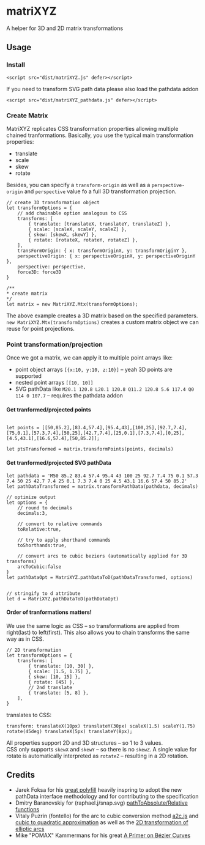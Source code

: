 # matriXYZ
A helper for 3D and 2D matrix transformations 

## Usage

### Install
```
<script src="dist/matriXYZ.js" defer></script>
```

If you need to transform SVG path data please also load the pathdata addon

```
<script src="dist/matriXYZ_pathdata.js" defer></script>
```



### Create Matrix

MatriXYZ replicates CSS transformation properties allowing multiple chained tranformations. 
Basically, you use the typical main transformation properties:  

* translate
* scale
* skew
* rotate 

Besides, you can specify a `transform-origin` as well as a `perspective-origin` and `perspective` value fo a full 3D transformation projection.



```
// create 3D transformation object
let transformOptions = {
    // add chainable option analogous to CSS
    transforms: [
        { translate: [translateX, translateY, translateZ] },
        { scale: [scaleX, scaleY, scaleZ] },
        { skew: [skewX, skewY] },
        { rotate: [rotateX, rotateY, rotateZ] },
    ],
    transFormOrigin: { x: transformOriginX, y: transformOriginY },
    perspectiveOrigin: { x: perspectiveOriginX, y: perspectiveOriginY },
    perspective: perspective,
    force3D: force3D
}

/**
* create matrix
*/
let matrix = new MatriXYZ.Mtx(transformOptions);

```

The above example creates a 3D matrix based on the specified parameters.  
`new MatriXYZ.Mtx(transformOptions)` creates a custom matrix object we can reuse for point projections.

### Point transformation/projection

Once we got a matrix, we can apply it to multiple point arrays like:  
* point object arrays `[{x:10, y:10, z:10}]` – yeah 3D points are supported
* nested point  arrays `[[10, 10]]`
* SVG pathData like  `M20.1 120.8 L20.1 120.8 Q11.2 120.8 5.6 117.4 Q0 114 0 107.7` – requires the pathdata addon


#### Get tranformed/projected points
```

let points = [[50,85.2],[83.4,57.4],[95.4,43],[100,25],[92.7,7.4],[75,0.1],[57.3,7.4],[50,25],[42.7,7.4],[25,0.1],[7.3,7.4],[0,25],[4.5,43.1],[16.6,57.4],[50,85.2]];

let ptsTransformed = matrix.transformPoints(points, decimals)
```

#### Get tranformed/projected SVG pathData
```
let pathdata = 'M50 85.2 83.4 57.4 95.4 43 100 25 92.7 7.4 75 0.1 57.3 7.4 50 25 42.7 7.4 25 0.1 7.3 7.4 0 25 4.5 43.1 16.6 57.4 50 85.2'
let pathDataTransformed = matrix.transformPathData(pathdata, decimals)

// optimize output
let options = {
    // round to decimals
    decimals:3, 

    // convert to relative commands
    toRelative:true, 

    // try to apply shorthand commands
    toShorthands:true, 

    // convert arcs to cubic beziers (automatically applied for 3D transforms)
    arcToCubic:false
}
let pathDataOpt = MatriXYZ.pathDataToD(pathDataTransformed, options)


// stringify to d attribute
let d = MatriXYZ.pathDataToD(pathDataOpt)

```




#### Order of tranformations matters!
We use the same logic as CSS – so transformations are applied from right(last) to left(first). 
This also allows you to chain transforms the same way as in CSS.  

```
// 2D transformation
let transformOptions = {
    transforms: [
        { translate: [10, 30] },
        { scale: [1.5, 1.75] },
        { skew: [10, 15] },
        { rotate: [45] },
        // 2nd translate
        { translate: [5, 8] },
    ],
}
```
translates to CSS:

```
transform: translateX(10px) translateY(30px) scaleX(1.5) scaleY(1.75) rotate(45deg) translateX(5px) translateY(8px);
```

All properties support 2D and 3D structures – so 1 to 3 values.  
CSS only supports `skewX` and `skewY` – so there is no `skewZ`.
A single value for rotate is automatically interpreted as `rotateZ` – resulting in a 2D rotation.  


## Credits

* Jarek Foksa for his [great polyfill](https://github.com/jarek-foksa/path-data-polyfill) heavily inspring to adopt the new pathData interface methodology and for contributing to the specification
* Dmitry Baranovskiy for (raphael.j/snap.svg) [pathToAbsolute/Relative functions](https://github.com/DmitryBaranovskiy/raphael/blob/master/raphael.js#L1848) 
* Vitaly Puzrin (fontello) for the arc to cubic conversion method  [a2c.js](https://github.com/fontello/svgpath/blob/master/lib/a2c.js) and [cubic to quadratic approximation](https://github.com/fontello/cubic2quad/blob/master/test/cubic2quad.js) as well as the [2D transformation of elliptic arcs](https://github.com/fontello/svgpath/blob/master/lib/ellipse.js)
* Mike "POMAX" Kammermans for his great [A Primer on Bézier Curves](https://pomax.github.io/bezierinfo)


